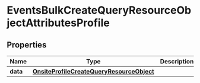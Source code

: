 # EventsBulkCreateQueryResourceObjectAttributesProfile

## Properties
Name | Type | Description | Notes
------------ | ------------- | ------------- | -------------
**data** | [**OnsiteProfileCreateQueryResourceObject**](OnsiteProfileCreateQueryResourceObject.md) |  | 
